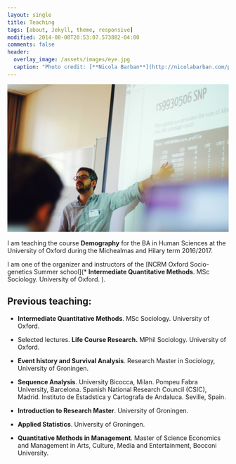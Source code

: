 ```yaml
---
layout: single
title: Teaching
tags: [about, Jekyll, theme, responsive]
modified: 2014-08-08T20:53:07.573882-04:00
comments: false
header:
  overlay_image: /assets/images/eye.jpg
  caption: "Photo credit: [**Nicola Barban**](http://nicolabarban.com/photography)"
---
```

![img](19551384_10155538370267139_1301918205_o.jpg)

I am  teaching the course     **Demography** for the  BA in Human Sciences at the University of Oxford during the Michealmas and Hilary term 2016/2017.

I am one of the organizer and instructors of the [NCRM Oxford Socio-genetics Summer school](* **Intermediate Quantitative Methods**.  MSc Sociology. University of Oxford.
). 
## Previous teaching:

* **Intermediate Quantitative Methods**.  MSc Sociology. University of Oxford.

* Selected lectures. **Life Course Research.** MPhil Sociology. University of Oxford.

* **Event history and Survival Analysis**. Research Master in Sociology, University of Groningen.

* **Sequence Analysis**. University Bicocca,  Milan. Pompeu Fabra University, Barcelona.  Spanish National Research Council (CSIC), Madrid. Instituto de Estadstica y Cartografa de Andaluca. Seville, Spain.

* **Introduction to Research Master**. University of Groningen.

* **Applied Statistics**. University of Groningen.

* **Quantitative Methods in Management**. Master of Science Economics and Management in Arts, Culture, Media and Entertainment, Bocconi University.
